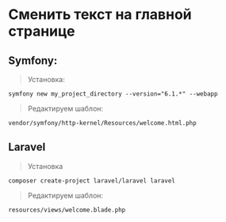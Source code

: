 # Cменить текст на главной странице

## Symfony:
> Установка:

    symfony new my_project_directory --version="6.1.*" --webapp

> Редактируем шаблон: 

    vendor/symfony/http-kernel/Resources/welcome.html.php

## Laravel
> Установка

    composer create-project laravel/laravel laravel 

> Редактируем шаблон:

    resources/views/welcome.blade.php
